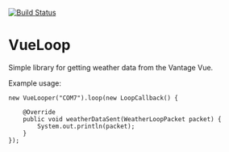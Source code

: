 [![Build Status](https://travis-ci.org/berry120/VueLoop.svg?branch=master)](https://travis-ci.org/berry120/VueLoop)

VueLoop
=======

Simple library for getting weather data from the Vantage Vue.

Example usage:

    new VueLooper("COM7").loop(new LoopCallback() {
    
        @Override
        public void weatherDataSent(WeatherLoopPacket packet) {
            System.out.println(packet);
        }
    });
